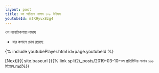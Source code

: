 ```yaml
---
layout: post
title: ওম অচিন্ত্যয় নামায ১০৮ টাইমস
youtubeId: mtR9yvx8zg4
---
```

 
 
 ওম লালাটাকশায়া নামায  
 
 -  যার কপালে চোখ রয়েছে 
 
  
 
  
 
 
 
 
 
 


{% include youtubePlayer.html id=page.youtubeId %}
 
[Next]({{ site.baseurl }}{% link  split2/_posts/2019-03-10-ওম প্রতিষ্ঠিটায় নামায ১০৮ টাইমস.md%})
 
